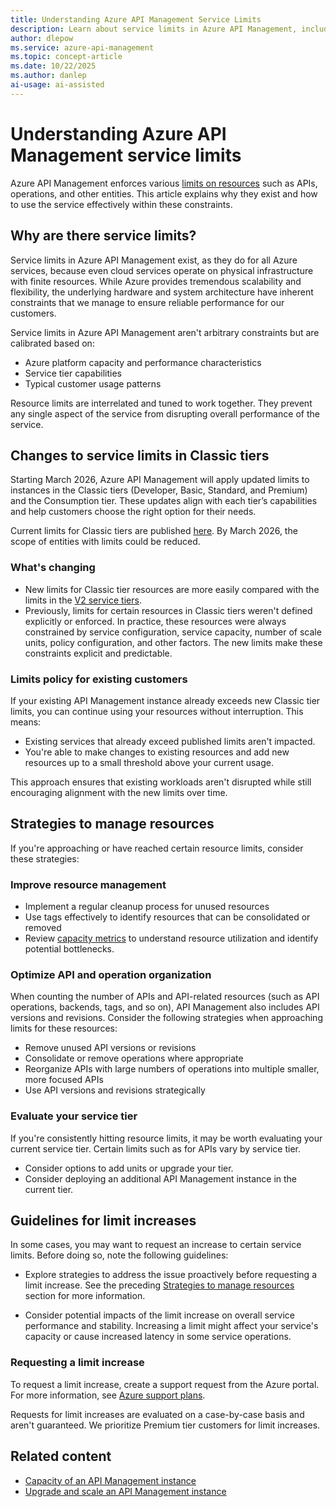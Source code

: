 ```yaml
---
title: Understanding Azure API Management Service Limits
description: Learn about service limits in Azure API Management, including their purpose, how they're enforced, and guidelines for managing your service.
author: dlepow
ms.service: azure-api-management
ms.topic: concept-article
ms.date: 10/22/2025
ms.author: danlep
ai-usage: ai-assisted
---
```


# Understanding Azure API Management service limits

Azure API Management enforces various [limits on resources](/azure/azure-resource-manager/management/azure-subscription-service-limits?toc=%2Fazure%2Fapi-management%2Ftoc.json&bc=%2Fazure%2Fapi-management%2Fbreadcrumb%2Ftoc.json&branch=pr-en-us-304099#azure-api-management-limits) such as APIs, operations, and other entities. This article explains why they exist and how to use the service effectively within these constraints. 

## Why are there service limits?

Service limits in Azure API Management exist, as they do for all Azure services, because even cloud services operate on physical infrastructure with finite resources. While Azure provides tremendous scalability and flexibility, the underlying hardware and system architecture have inherent constraints that we manage to ensure reliable performance for our customers.

Service limits in Azure API Management aren't arbitrary constraints but are calibrated based on:

* Azure platform capacity and performance characteristics
* Service tier capabilities
* Typical customer usage patterns

Resource limits are interrelated and tuned to work together. They prevent any single aspect of the service from disrupting overall performance of the service.

## Changes to service limits in Classic tiers

Starting March 2026, Azure API Management will apply updated limits to instances in the Classic tiers (Developer, Basic, Standard, and Premium) and the Consumption tier. These updates align with each tier’s capabilities and help customers choose the right option for their needs.

Current limits for Classic tiers are published [here](/azure/azure-resource-manager/management/azure-subscription-service-limits?toc=%2Fazure%2Fapi-management%2Ftoc.json&bc=%2Fazure%2Fapi-management%2Fbreadcrumb%2Ftoc.json#limits---api-management-classic-tiers). By March 2026, the scope of entities with limits could be reduced.

### What's changing

* New limits for Classic tier resources are more easily compared with the limits in the [V2 service tiers](/azure/azure-resource-manager/management/azure-subscription-service-limits?toc=%2Fazure%2Fapi-management%2Ftoc.json&bc=%2Fazure%2Fapi-management%2Fbreadcrumb%2Ftoc.json#limits---api-management-v2-tiers).
* Previously, limits for certain resources in Classic tiers weren't defined explicitly or enforced. In practice, these resources were always constrained by service configuration, service capacity, number of scale units, policy configuration, and other factors. The new limits make these constraints explicit and predictable.

### Limits policy for existing customers

If your existing API Management instance already exceeds new Classic tier limits, you can continue using your resources without interruption. This means:

* Existing services that already exceed published limits aren't impacted.
* You're able to make changes to existing resources and add new resources up to a small threshold above your current usage.

This approach ensures that existing workloads aren't disrupted while still encouraging alignment with the new limits over time.

## Strategies to manage resources

If you're approaching or have reached certain resource limits, consider these strategies:

### Improve resource management

* Implement a regular cleanup process for unused resources
* Use tags effectively to identify resources that can be consolidated or removed
* Review [capacity metrics](api-management-capacity.md) to understand resource utilization and identify potential bottlenecks.

### Optimize API and operation organization

When counting the number of APIs and API-related resources (such as API operations, backends, tags, and so on), API Management also includes API versions and revisions. Consider the following strategies when approaching limits for these resources:

* Remove unused API versions or revisions
* Consolidate or remove operations where appropriate
* Reorganize APIs with large numbers of operations into multiple smaller, more focused APIs
* Use API versions and revisions strategically

### Evaluate your service tier

If you're consistently hitting resource limits, it may be worth evaluating your current service tier. Certain limits such as for APIs vary by service tier.

* Consider options to add units or upgrade your tier. 
* Consider deploying an additional API Management instance in the current tier.

## Guidelines for limit increases

In some cases, you may want to request an increase to certain service limits. Before doing so, note the following guidelines:

* Explore strategies to address the issue proactively before requesting a limit increase. See the preceding [Strategies to manage resources](#strategies-to-manage-resources) section for more information.

* Consider potential impacts of the limit increase on overall service performance and stability. Increasing a limit might affect your service's capacity or cause increased latency in some service operations.

### Requesting a limit increase

To request a limit increase, create a support request from the Azure portal. For more information, see [Azure support plans](https://azure.microsoft.com/support/).

Requests for limit increases are evaluated on a case-by-case basis and aren't guaranteed. We prioritize Premium tier customers for limit increases.

## Related content

* [Capacity of an API Management instance](api-management-capacity.md)
* [Upgrade and scale an API Management instance](upgrade-and-scale.md)
